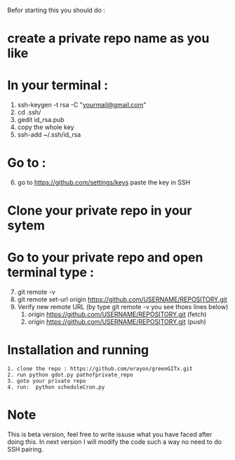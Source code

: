 Befor starting this you should do :

# create a private repo name as you like

# In your terminal :
1. ssh-keygen -t rsa -C "yourmail@gmail.com"
2. cd .ssh/
3. gedit id_rsa.pub
4. copy the whole key
5. ssh-add ~/.ssh/id_rsa

# Go to :
6. go to https://github.com/settings/keys paste the key in SSH

# Clone your private repo in your sytem

# Go to your private repo and open terminal type :
7. git remote -v 
8. git remote set-url origin https://github.com/USERNAME/REPOSITORY.git
9. Verify new remote URL (by type git remote -v you see thoes lines below)
   1. origin  https://github.com/USERNAME/REPOSITORY.git (fetch)
   2. origin  https://github.com/USERNAME/REPOSITORY.git (push)
   
# Installation and running
```
1. clone the repo : https://github.com/erayon/greenGITx.git
2. run python gdot.py pathofprivate_repo
3. goto your private repo 
4. run:  python scheduleCron.py 

```

# Note
This is beta version, feel free to write issuse what you have faced after doing this. In next version I will modify the code such a way no need to do SSH pairing.

